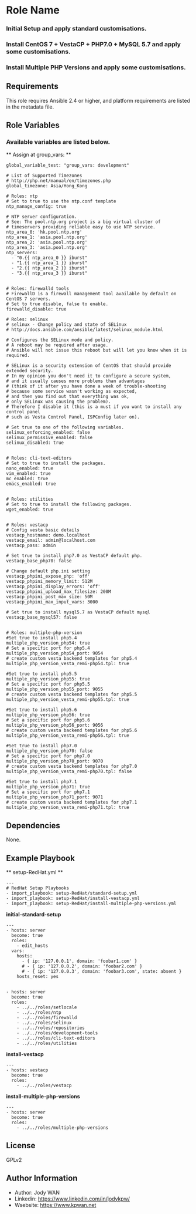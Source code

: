 Role Name
=========

### Initial Setup and apply standard customisations.

### Install CentOS 7 + VestaCP + PHP7.0 + MySQL 5.7 and apply some customisations.

### Install Multiple PHP Versions and apply some customisations.

Requirements
------------

This role requires Ansible 2.4 or higher, and platform requirements are listed in the metadata file.

Role Variables
--------------

### Available variables are listed below.

** Assign at group_vars: **
```
global_variable_test: "group_vars: development"

# List of Supported Timezones
# http://php.net/manual/en/timezones.php
global_timezone: Asia/Hong_Kong

# Roles: ntp
# Set to true to use the ntp.conf template
ntp_manage_config: true

# NTP server configuration.
# See: The pool.ntp.org project is a big virtual cluster of
# timeservers providing reliable easy to use NTP service.
ntp_area_0: 'hk.pool.ntp.org'
ntp_area_1: 'asia.pool.ntp.org'
ntp_area_2: 'asia.pool.ntp.org'
ntp_area_3: 'asia.pool.ntp.org'
ntp_servers:
  - "0.{{ ntp_area_0 }} iburst"
  - "1.{{ ntp_area_1 }} iburst"
  - "2.{{ ntp_area_2 }} iburst"
  - "3.{{ ntp_area_3 }} iburst"


# Roles: firewalld tools
# FirewallD is a firewall management tool available by default on CentOS 7 servers.
# Set to true disable, false to enable.
firewalld_disable: true

# Roles: selinux
# selinux - Change policy and state of SELinux
# http://docs.ansible.com/ansible/latest/selinux_module.html

# Configures the SELinux mode and policy.
# A reboot may be required after usage.
# Ansible will not issue this reboot but will let you know when it is required.

# SELinux is a security extension of CentOS that should provide extended security.
# In my opinion you don't need it to configure a secure system,
# and it usually causes more problems than advantages
# (think of it after you have done a week of trouble-shooting
# because some service wasn't working as expected,
# and then you find out that everything was ok,
# only SELinux was causing the problem).
# Therefore I disable it (this is a must if you want to install any control panel
# such as Vesta Control Panel, ISPConfig later on).

# Set true to one of the following variables.
selinux_enforcing_enabled: false
selinux_permissive_enabled: false
selinux_disabled: true


# Roles: cli-text-editors
# Set to true to install the packages.
nano_enabled: true
vim_enabled: true
mc_enabled: true
emacs_enabled: true


# Roles: utilities
# Set to true to install the following packages.
wget_enabled: true


# Roles: vestacp
# Config vesta basic details
vestacp_hostname: demo.localhost
vestacp_email: admin@localhost.com
vestacp_pass: admin

# Set true to install php7.0 as VestaCP default php.
vestacp_base_php70: false

# Change default php.ini setting
vestacp_phpini_expose_php: 'off'
vestacp_phpini_memory_limit: 512M
vestacp_phpini_display_errors: 'off'
vestacp_phpini_upload_max_filesize: 200M
vestacp_phpini_post_max_size: 50M
vestacp_phpini_max_input_vars: 3000

# Set true to install mysql5.7 as VestaCP default mysql
vestacp_base_mysql57: false


# Roles: multiple-php-version
#Set true to install php5.4
multiple_php_version_php54: true
# Set a specific port for php5.4
multiple_php_version_php54_port: 9054
# create custom vesta backend templates for php5.4
multiple_php_version_vesta_remi-php54.tpl: true

#Set true to install php5.5
multiple_php_version_php55: true
# Set a specific port for php5.5
multiple_php_version_php55_port: 9055
# create custom vesta backend templates for php5.5
multiple_php_version_vesta_remi-php55.tpl: true

#Set true to install php5.6
multiple_php_version_php56: true
# Set a specific port for php5.6
multiple_php_version_php56_port: 9056
# create custom vesta backend templates for php5.6
multiple_php_version_vesta_remi-php56.tpl: true

#Set true to install php7.0
multiple_php_version_php70: false
# Set a specific port for php7.0
multiple_php_version_php70_port: 9070
# create custom vesta backend templates for php7.0
multiple_php_version_vesta_remi-php70.tpl: false

#Set true to install php7.1
multiple_php_version_php71: true
# Set a specific port for php7.1
multiple_php_version_php71_port: 9071
# create custom vesta backend templates for php7.1
multiple_php_version_vesta_remi-php71.tpl: true
```

Dependencies
------------

None.

Example Playbook
----------------
** setup-RedHat.yml **
```
---
# RedHat Setup Playbooks
- import_playbook: setup-RedHat/standard-setup.yml
- import_playbook: setup-RedHat/install-vestacp.yml
- import_playbook: setup-RedHat/install-multiple-php-versions.yml
```

**initial-standard-setup**
```
---
- hosts: server
  become: true
  roles:
    - edit_hosts
  vars:
    hosts:
      - { ip: '127.0.0.1', domain: 'foobar1.com' }
      # - { ip: '127.0.0.2', domain: 'foobar2.com' }
      # - { ip: '127.0.0.3', domain: 'foobar3.com', state: absent }
    hosts_reset: yes


- hosts: server
  become: true
  roles:
    - ../../roles/setlocale
    - ../../roles/ntp
    - ../../roles/firewalld
    - ../../roles/selinux
    - ../../roles/repositories
    - ../../roles/development-tools
    - ../../roles/cli-text-editors
    - ../../roles/utilities
```

**install-vestacp**
```
---
- hosts: vestacp
  become: true
  roles:
    - ../../roles/vestacp
```

**install-multiple-php-versions**
```
---
- hosts: server
  become: true
  roles:
    - ../../roles/multiple-php-versions
```

License
-------

GPLv2

Author Information
------------------

* Author: Jody WAN
* Linkedin: https://www.linkedin.com/in/jodykpw/
* Wsebsite: https://www.kpwan.net

